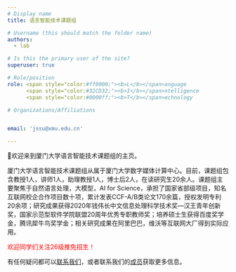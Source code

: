 ```yaml
---
# Display name
title: 语言智能技术课题组

# Username (this should match the folder name)
authors:
  - lab

# Is this the primary user of the site?
superuser: true

# Role/position
role: <span style="color:#ff0000;"><b>L</b></span>anguage  
      <span style="color:#32CD32;"><b>I</b></span>ntelligence  
      <span style="color:#0000ff;"><b>T</b></span>echnology

# Organizations/Affiliations


email: 'jssu@xmu.edu.cn'

---
```


👋欢迎来到厦门大学语言智能技术课题组的主页。

厦门大学语言智能技术课题组从属于厦门大学数字媒体计算中心。目前，课题组包含教授1人，讲师1人，助理教授1人，博士后2人，在读研究生20余人。课题组主要聚焦于自然语言处理，大模型，AI for Science，承担了国家省部级项目，知名互联网校企合作项目数十项，累计发表CCF-A/B类论文170余篇，授权发明专利20余项；研究成果获得2020年钱伟长中文信息处理科学技术奖—汉王青年创新奖，国家示范型软件学院联盟20周年优秀专职教师奖；培养硕士生获得百度奖学金，腾讯犀牛鸟奖学金；相关研究成果在阿里巴巴，维沃等互联网大厂得到实际应用。

<span style="color:red">欢迎同学们关注26级推免招生！</span>

有任何疑问都可以[联系我们](contact/)，或者联系我们的[成员](people/)获取更多信息。
